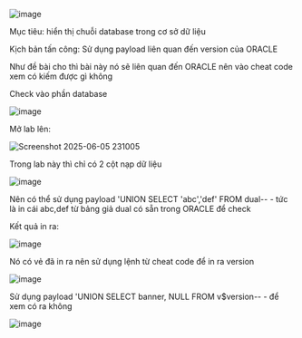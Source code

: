 ![image](https://github.com/user-attachments/assets/5689277f-2f51-4ab0-afbb-3326ed8a77cd)

Mục tiêu: hiển thị chuỗi database trong cơ sở dữ liệu 

Kịch bản tấn công: Sử dụng payload liên quan đến version của ORACLE

Như đề bài cho thì bài này nó sẽ liên quan đến ORACLE nên vào cheat code xem có kiếm được gì không

Check vào phần database 

![image](https://github.com/user-attachments/assets/374b9fb0-54b0-4135-ba86-f468026f4911)

Mở lab lên:

![Screenshot 2025-06-05 231005](https://github.com/user-attachments/assets/8d2b957e-1455-4c49-82da-b3a9d5feaa59)

Trong lab này thì chỉ có 2 cột nạp dữ liệu 

![image](https://github.com/user-attachments/assets/8859620d-5585-426c-959b-4d519cd501e2)

Nên có thể sử dụng payload 'UNION SELECT 'abc','def' FROM dual-- - tức là in cái abc,def từ bảng giả dual có sẵn trong ORACLE để check

Kết quả in ra:

![image](https://github.com/user-attachments/assets/42dac5a1-0a78-4745-a450-78bf9240c8d6)

Nó có vẻ đã in ra nên sử dụng lệnh từ cheat code để in ra version 

![image](https://github.com/user-attachments/assets/44e12821-04d6-4d5a-8355-897fc9a7c4d7)

Sử dụng payload 'UNION SELECT banner, NULL FROM v$version-- - để xem có ra không 

![image](https://github.com/user-attachments/assets/4d6d2619-cc19-4e5d-a097-b64106bd201f)

 
